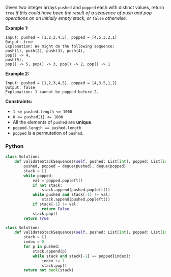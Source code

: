 Given two integer arrays  `pushed`  and  `popped`  each with distinct values, return  `true` _if this could have been
the result of a sequence of push and pop operations on an initially empty stack, or_ `false` _otherwise._

**Example 1:**

```
Input: pushed = [1,2,3,4,5], popped = [4,5,3,2,1]
Output: true
Explanation: We might do the following sequence:
push(1), push(2), push(3), push(4),
pop() -> 4,
push(5),
pop() -> 5, pop() -> 3, pop() -> 2, pop() -> 1
```

**Example 2:**

```
Input: pushed = [1,2,3,4,5], popped = [4,3,5,1,2]
Output: false
Explanation: 1 cannot be popped before 2.
```

**Constraints:**

- `1 <= pushed.length <= 1000`
- `0 <= pushed[i] <= 1000`
- All the elements of  `pushed`  are  **unique**.
- `popped.length == pushed.length`
- `popped`  is a permutation of  `pushed`.

### Python

```python
class Solution:
    def validateStackSequences(self, pushed: List[int], popped: List[int]) -> bool:
        pushed, popped = deque(pushed), deque(popped)
        stack = []
        while popped:
            val = popped.popleft()
            if not stack:
                stack.append(pushed.popleft())
            while pushed and stack[-1] != val:
                stack.append(pushed.popleft())
            if stack[-1] != val:
                return False
            stack.pop()
        return True
```

```python
class Solution:
    def validateStackSequences(self, pushed: List[int], popped: List[int]) -> bool:
        stack = []
        index = 0
        for p in pushed:
            stack.append(p)
            while stack and stack[-1] == popped[index]:
                index += 1
                stack.pop()
        return not bool(stack)
```